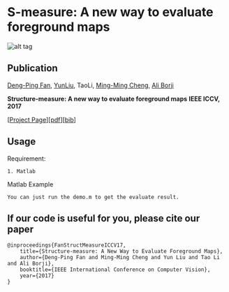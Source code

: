 # S-measure: A new way to evaluate foreground maps

![alt tag](http://dpfan.net/wp-content/uploads/2017/07/S-measure.png)

## Publication
[Deng-Ping Fan](http://dpfan.net), [YunLiu](http://mmcheng.net/zh/yliu/), TaoLi, [Ming-Ming Cheng](http://mmcheng.net), [Ali Borji](http://crcv.ucf.edu/people/faculty/Borji/)

**Structure-measure: A new way to evaluate foreground maps**  **IEEE ICCV, 2017** 

[[Project Page](http://dpfan.net/2017/07/26/smeasure/)][[pdf](http://dpfan.net/wp-content/uploads/2017/07/ICCV2017Smeasure.pdf)][[bib](http://dpfan.net/wp-content/uploads/2017/07/2017Smeasure.txt)]


## Usage

Requirement:
  
    1. Matlab
    
Matlab Example
    
    You can just run the demo.m to get the evaluate result.

## If our code is useful for you, please cite our paper

	@inproceedings{FanStructMeasureICCV17,
 	  	title={Structure-measure: A New Way to Evaluate Foreground Maps},
  	  	author={Deng-Ping Fan and Ming-Ming Cheng and Yun Liu and Tao Li and Ali Borji},
  	  	booktitle={IEEE International Conference on Computer Vision},
  	  	year={2017}
	}
	
	

